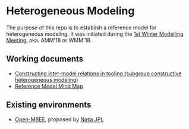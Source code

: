 # Heterogeneous Modeling

The purpose of this repo is to establish a reference model for heterogeneous modeling.
It was initiated during the [1st Winter Modelling Meeting](http://eventmall.info/AMM2018/), aka. AMM'18 or WMM'18. 

## Working documents

- [Constructing inter-model relations in tooling (subgroup constructive heterogeneous modeling)](https://docs.google.com/document/d/1Z2ff3EzbtMxEebeIS2j25l2xid1LMer70KhWKpF0NUI/edit?usp=sharing)
- [Reference Model Mind Map](RM4MDE.md)

## Existing environments

- [Open-MBEE](http://www.openmbee.org/), proposed by [Nasa JPL](https://www.jpl.nasa.gov/)